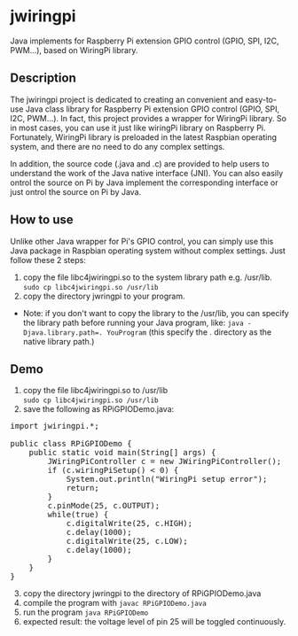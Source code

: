 # jwiringpi
Java implements for Raspberry Pi extension GPIO control (GPIO, SPI, I2C, PWM...), based on WiringPi library.

## Description
The jwiringpi project is dedicated to creating an convenient and easy-to-use Java class library for Raspberry Pi extension GPIO control (GPIO, SPI, I2C, PWM...). In fact, this project provides a wrapper for WiringPi library. So in most cases, you can use it just like wiringPi library on Raspberry Pi. Fortunately, WiringPi library is preloaded in the latest Raspbian operating system, and there are no need to do any complex settings.

In addition, the source code (.java and .c) are provided to help users to understand the work of the Java native interface (JNI). You can also easily ontrol the source on Pi by Java implement the corresponding interface or just ontrol the source on Pi by Java.

## How to use
Unlike other Java wrapper for Pi's GPIO control, you can simply use this Java package in Raspbian operating system without complex settings. Just follow these 2 steps:

1.  copy the file libc4jwiringpi.so to the system library path e.g. /usr/lib.<br />
        `sudo cp libc4jwiringpi.so /usr/lib`
2.  copy the directory jwringpi to your program.
*   Note: if you don't want to copy the library to the /usr/lib, you can specify the library path before running your Java program, like:
         `java -Djava.library.path=. YouProgram`
         (this specify the . directory as the native library path.)

## Demo
1.  copy the file libc4jwiringpi.so to /usr/lib <br />
        `sudo cp libc4jwiringpi.so /usr/lib`
2.  save the following as RPiGPIODemo.java:
<pre>
import jwiringpi.*;

public class RPiGPIODemo {
    public static void main(String[] args) {
        JWiringPiController c = new JWiringPiController();
        if (c.wiringPiSetup() < 0) {
            System.out.println("WiringPi setup error");
            return;
        }
        c.pinMode(25, c.OUTPUT);
        while(true) {
            c.digitalWrite(25, c.HIGH);
            c.delay(1000);
            c.digitalWrite(25, c.LOW);
            c.delay(1000);
        }
    }
}
</pre>
3.  copy the directory jwringpi to the directory of RPiGPIODemo.java
4.  compile the program with
        `javac RPiGPIODemo.java`
5.  run the program
        `java RPiGPIODemo`
6.  expected result: the voltage level of pin 25 will be toggled continuously.
